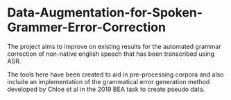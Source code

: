 # Data-Augmentation-for-Spoken-Grammer-Error-Correction

The project aims to improve on existing results for the automated grammar correction of non-native english speech that has been transcribed using ASR.

The tools here have been created to aid in pre-processing corpora and also include an implementation of the grammatical error generation method developed by Chloe et al
in the 2019 BEA task to create pseudo data. 
